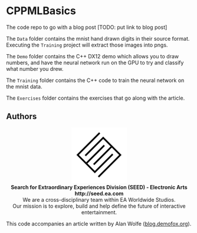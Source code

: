 # CPPMLBasics

The code repo to go with a blog post [TODO: put link to blog post]

The `Data` folder contains the mnist hand drawn digits in their source format. Executing the `Training` project will extract those images into pngs.

The `Demo` folder contains the C++ DX12 demo which allows you to draw numbers, and have the neural network run on the GPU to try and classify what number you drew.

The `Training` folder contains the C++ code to train the neural network on the mnist data.

The `Exercises` folder contains the exercises that go along with the article.

## Authors

<p align="center"><a href="https://seed.ea.com"><img src="logo/SEED.jpg" width="150px"></a><br>
<b>Search for Extraordinary Experiences Division (SEED) - Electronic Arts <br> http://seed.ea.com</b><br>
We are a cross-disciplinary team within EA Worldwide Studios.<br>
Our mission is to explore, build and help define the future of interactive entertainment.</p>

This code accompanies an article written by Alan Wolfe (<a href="https://blog.demofox.org/">blog.demofox.org</a>).
